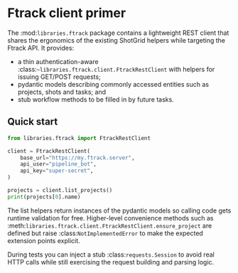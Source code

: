 # Ftrack client primer

The :mod:`libraries.ftrack` package contains a lightweight REST client that
shares the ergonomics of the existing ShotGrid helpers while targeting the
Ftrack API.  It provides:

* a thin authentication-aware :class:`~libraries.ftrack.client.FtrackRestClient`
  with helpers for issuing GET/POST requests;
* pydantic models describing commonly accessed entities such as projects,
  shots and tasks; and
* stub workflow methods to be filled in by future tasks.

## Quick start

```python
from libraries.ftrack import FtrackRestClient

client = FtrackRestClient(
    base_url="https://my.ftrack.server",
    api_user="pipeline_bot",
    api_key="super-secret",
)

projects = client.list_projects()
print(projects[0].name)
```

The list helpers return instances of the pydantic models so calling code gets
runtime validation for free.  Higher-level convenience methods such as
:meth:`libraries.ftrack.client.FtrackRestClient.ensure_project` are defined but
raise :class:`NotImplementedError` to make the expected extension points
explicit.

During tests you can inject a stub :class:`requests.Session` to avoid real HTTP
calls while still exercising the request building and parsing logic.
